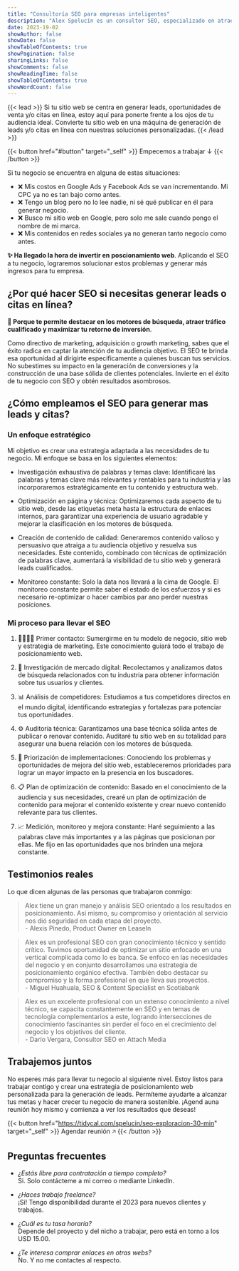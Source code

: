 ```yaml
---
title: "Consultoría SEO para empresas inteligentes"
description: "Alex Spelucín es un consultor SEO, especializado en atraer tráfico de calidad para empresas que necesiten generar leads y/o citas en línea."
date: 2023-19-02
showAuthor: false
showDate: false
showTableOfContents: true
showPagination: false
sharingLinks: false
showComments: false
showReadingTime: false
showTableOfContents: true
showWordCount: false
---
```


{{< lead >}}
Si tu sitio web se centra en generar leads, oportunidades de venta y/o citas en línea, estoy aquí para ponerte frente a los ojos de tu audiencia ideal. Convierte tu sitio web en una máquina de generación de leads y/o citas en línea con nuestras soluciones personalizadas.
{{< /lead >}}

{{< button href="#button" target="_self" >}}
Empecemos a trabajar ↓
{{< /button >}}

Si tu negocio se encuentra en alguna de estas situaciones:

- ❌ Mis costos en Google Ads y Facebook Ads se van incrementando. Mi CPC ya no es tan bajo como antes.
- ❌ Tengo un blog pero no lo lee nadie, ni sé qué publicar en él para generar negocio.
- ❌ Busco mi sitio web en Google, pero solo me sale cuando pongo el nombre de mi marca.
- ❌ Mis contenidos en redes sociales ya no generan tanto negocio como antes.

**✨ Ha llegado la hora de invertir en poscionamiento web**. Aplicando el SEO a tu negocio, lograremos solucionar estos problemas y generar más ingresos para tu empresa.

## ¿Por qué hacer SEO si necesitas generar leads o citas en línea?

**🚀 Porque te permite destacar en los motores de búsqueda, atraer tráfico cualificado y maximizar tu retorno de inversión**.

Como directivo de marketing, adquisición o growth marketing, sabes que el éxito radica en captar la atención de tu audiencia objetivo. El SEO te brinda esa oportunidad al dirigirte específicamente a quienes buscan tus servicios. No subestimes su impacto en la generación de conversiones y la construcción de una base sólida de clientes potenciales. Invierte en el éxito de tu negocio con SEO y obtén resultados asombrosos.

## ¿Cómo empleamos el SEO para generar mas leads y citas?

### Un enfoque estratégico

Mi objetivo es crear una estrategia adaptada a las necesidades de tu negocio. Mi enfoque se basa en los siguientes elementos:

- Investigación exhaustiva de palabras y temas clave: Identificaré las palabras y temas clave más relevantes y rentables para tu industria y las incorporaremos estratégicamente en tu contenido y estructura web.

- Optimización en página y técnica: Optimizaremos cada aspecto de tu sitio web, desde las etiquetas meta hasta la estructura de enlaces internos, para garantizar una experiencia de usuario agradable y mejorar la clasificación en los motores de búsqueda.

- Creación de contenido de calidad: Generaremos contenido valioso y persuasivo que atraiga a tu audiencia objetivo y resuelva sus necesidades. Este contenido, combinado con técnicas de optimización de palabras clave, aumentará la visibilidad de tu sitio web y generará leads cualificados.

- Monitoreo constante: Solo la data nos llevará a la cima de Google. El monitoreo constante permite saber el estado de los esfuerzos y si es necesario re-optimizar o hacer cambios par ano perder nuestras posiciones.

### Mi proceso para llevar el SEO

1. 🫱🏼‍🫲🏼 Primer contacto: Sumergirme en tu modelo de negocio, sitio web y estrategia de marketing. Este conocimiento guiará todo el trabajo de posicionamiento web.

2. 🔑 Investigación de mercado digital: Recolectamos y analizamos datos de búsqueda relacionados con tu industria para obtener información sobre tus usuarios y clientes.

3. 📊 Análisis de competidores: Estudiamos a tus competidores directos en el mundo digital, identificando estrategias y fortalezas para potenciar tus oportunidades.

4. ⚙️ Auditoría técnica: Garantizamos una base técnica sólida antes de publicar o renovar contenido. Auditaré tu sitio web en su totalidad para asegurar una buena relación con los motores de búsqueda.

5. 🔡 Priorización de implementaciones: Conociendo los problemas y oportunidades de mejora del sitio web, estableceremos prioridades para lograr un mayor impacto en la presencia en los buscadores.

6. 📋 Plan de optimización de contenido: Basado en el conocimiento de la audiencia y sus necesidades, crearé un plan de optimización de contenido para mejorar el contenido existente y crear nuevo contenido relevante para tus clientes.

7. 📈  Medición, monitoreo y mejora constante: Haré seguimiento a las palabras clave más importantes y a las páginas que posicionan por ellas. Me fijo en las oportunidades que nos brinden una mejora constante.

## Testimonios reales

Lo que dicen algunas de las personas que trabajaron conmigo:

> Alex tiene un gran manejo y análisis SEO orientado a los resultados en posicionamiento. Así mismo, su compromiso y orientación al servicio nos dió seguridad en cada etapa del proyecto.
> \
> \- Alexis Pinedo, Product Owner en LeaseIn

<!-- -->
> Alex es un profesional SEO con gran conocimiento técnico y sentido crítico. Tuvimos oportunidad de optimizar un sitio enfocado en una vertical complicada como lo es banca. Se enfoco en las necesidades del negocio y en conjunto desarrollamos una estrategia de posicionamiento orgánico efectiva. También debo destacar su compromiso y la forma profesional en que lleva sus proyectos.
> \
> \- Miguel Huahuala, SEO & Content Specialist en Scotiabank

<!-- -->
> Alex es un excelente profesional con un extenso conocimiento a nivel técnico, se capacita constantemente en SEO y en temas de tecnología complementarios a este, logrando intersecciones de conocimiento fascinantes sin perder el foco en el crecimiento del negocio y los objetivos del cliente.
> \
> \- Darío Vergara, Consultor SEO en Attach Media

## Trabajemos juntos

No esperes más para llevar tu negocio al siguiente nivel. Estoy listos para trabajar contigo y crear una estrategia de posicionamiento web personalizada para la generación de leads. Permíteme ayudarte a alcanzar tus metas y hacer crecer tu negocio de manera sostenible. ¡Agend auna reunión hoy mismo y comienza a ver los resultados que deseas!

{{< button href="https://tidycal.com/spelucin/seo-exploracion-30-min" target="_self" >}}
Agendar reunión 🡥
{{< /button >}}

## Preguntas frecuentes

- _¿Estás libre para contratación a tiempo completo?_ \
Si. Solo contácteme a mi correo o mediante LinkedIn.

- _¿Haces trabajo freelance?_ \
¡Si! Tengo disponibilidad durante el 2023 para nuevos clientes y trabajos.

- _¿Cuál es tu tasa horaria?_ \
Depende del proyecto y del nicho a trabajar, pero está en torno a los USD 15.00.

- _¿Te interesa comprar enlaces en otras webs?_ \
No. Y no me contactes al respecto.

